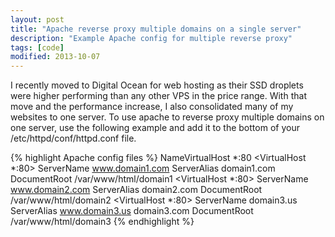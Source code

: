 ```yaml
---
layout: post
title: "Apache reverse proxy multiple domains on a single server"
description: "Example Apache config for multiple reverse proxy"
tags: [code]
modified: 2013-10-07
---
```


I recently moved to Digital Ocean for web hosting as their SSD droplets were higher performing than any other VPS in the price range. With that move and the performance increase, I also consolidated many of my websites to one server. To use apache to reverse proxy multiple domains on one server, use the following example and add it to the bottom of your /etc/httpd/conf/httpd.conf file.

{% highlight Apache config files %}
NameVirtualHost *:80
<VirtualHost *:80>
ServerName www.domain1.com
ServerAlias domain1.com
DocumentRoot /var/www/html/domain1
</VirtualHost>
<VirtualHost *:80>
ServerName www.domain2.com
ServerAlias domain2.com
DocumentRoot /var/www/html/domain2
</VirtualHost>
<VirtualHost *:80>
ServerName domain3.us
ServerAlias www.domain3.us domain3.com
DocumentRoot /var/www/html/domain3
</VirtualHost>
{% endhighlight %}
